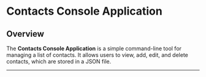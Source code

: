 # Contacts Console Application
## Overview
The **Contacts Console Application** is a simple command-line tool 
for managing a list of contacts. 
It allows users to view, add, edit, and delete contacts, which are stored in a JSON file. 

---
